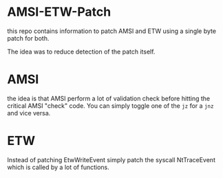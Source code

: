 # AMSI-ETW-Patch
this repo contains information to patch AMSI and ETW using a single byte patch for both.

The idea was to reduce detection of the patch itself.

# AMSI

the idea is that AMSI perform a lot of validation check before hitting the critical AMSI "check" code. You can simply toggle one of the `jz` for a `jnz` and vice versa.

# ETW

Instead of patching EtwWriteEvent simply patch the syscall NtTraceEvent which is called by a lot of functions.

